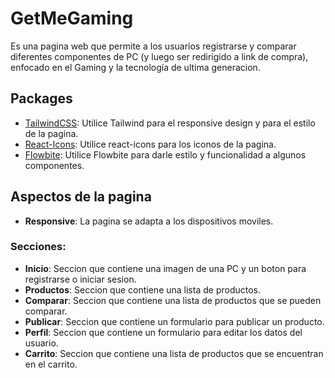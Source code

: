 # GetMeGaming
Es una pagina web que permite a los usuarios registrarse y comparar diferentes componentes de PC (y luego ser redirigido a link de compra), enfocado en el Gaming y la tecnología de ultima generacion.
## Packages
* [TailwindCSS](https://tailwindcss.com/): Utilice Tailwind para el responsive design y para el estilo de la pagina.
* [React-Icons](https://react-icons.netlify.com/): Utilice react-icons para los iconos de la pagina.
* [Flowbite](https://flowbite.com/): Utilice Flowbite para darle estilo y funcionalidad a algunos componentes.

## Aspectos de la pagina
* **Responsive**: La pagina se adapta a los dispositivos moviles.
### Secciones:
* **Inicio**: Seccion que contiene una imagen de una PC y un boton para registrarse o iniciar sesion.
* **Productos**: Seccion que contiene una lista de productos.
* **Comparar**: Seccion que contiene una lista de productos que se pueden comparar.
* **Publicar**: Seccion que contiene un formulario para publicar un producto.
* **Perfil**: Seccion que contiene un formulario para editar los datos del usuario.
* **Carrito**: Seccion que contiene una lista de productos que se encuentran en el carrito.
